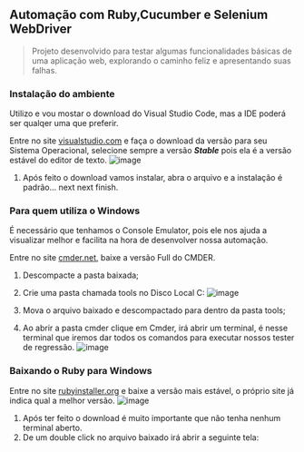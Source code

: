 ## Automação com Ruby,Cucumber e Selenium WebDriver

> Projeto desenvolvido para testar algumas funcionalidades básicas de uma aplicação web, explorando o caminho feliz e 
apresentando suas falhas.

### Instalação do ambiente

Utilizo e vou mostar o download do Visual Studio Code, mas a IDE poderá ser qualqer uma que preferir.

Entre no site [visualstudio.com](https://code.visualstudio.com/) e faça o download da versão para seu Sistema Operacional, selecione
sempre a versão **_Stable_** pois ela é a versão estável do editor de texto.
![image](https://user-images.githubusercontent.com/30832888/63362899-f7904680-c348-11e9-93f8-bd3ae4bb3b2d.png)


1. Após feito o download vamos instalar, abra o arquivo e a instalação é padrão... next next finish.

### Para quem utiliza o Windows

É necessário que tenhamos o Console Emulator, pois ele nos ajuda a visualizar melhor e facilita na hora de desenvolver nossa automação.

Entre no site [cmder.net](https://cmder.net/), baixe a versão Full do CMDER.

1. Descompacte a pasta baixada;
2. Crie uma pasta chamada tools no Disco Local C:
![image](https://user-images.githubusercontent.com/30832888/63368382-27911700-c354-11e9-87a6-d7afa99cda06.png)

3. Mova o arquivo baixado e descompactado para dentro da pasta tools;
4. Ao abrir a pasta cmder clique em Cmder, irá abrir um terminal, é nesse terminal que iremos dar todos os comandos para executar nossos tester de regressão.
![image](https://user-images.githubusercontent.com/30832888/63367046-5ce83580-c351-11e9-9770-bd009780ab13.png)

### Baixando o Ruby para Windows

Entre no site [rubyinstaller.org](https://rubyinstaller.org/downloads/) e baixe a versão mais estável, o próprio site já indica qual a melhor versão. 
![image](https://user-images.githubusercontent.com/30832888/63367665-bd2ba700-c352-11e9-8d31-b5f4262f7a8b.png)

1. Após ter feito o download é muito importante que não tenha nenhum terminal aberto.
2. De um double click no arquivo baixado irá abrir a seguinte tela:
